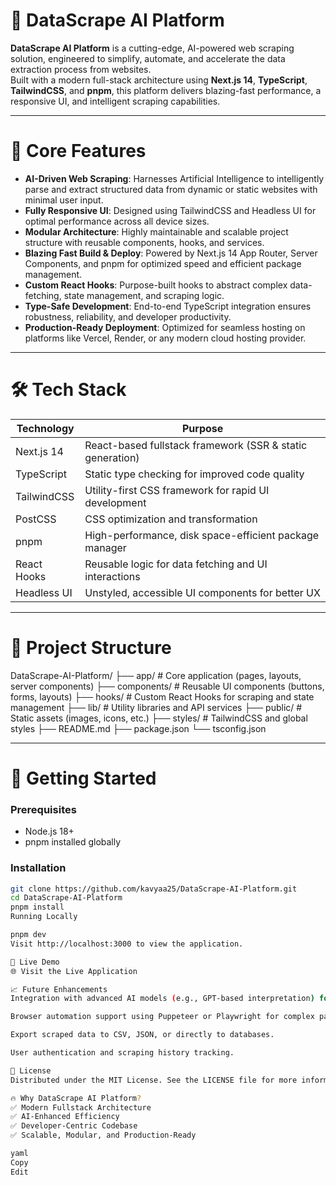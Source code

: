 # 🚀 DataScrape AI Platform

**DataScrape AI Platform** is a cutting-edge, AI-powered web scraping solution, engineered to simplify, automate, and accelerate the data extraction process from websites.  
Built with a modern full-stack architecture using **Next.js 14**, **TypeScript**, **TailwindCSS**, and **pnpm**, this platform delivers blazing-fast performance, a responsive UI, and intelligent scraping capabilities.

---

# 🧠 Core Features

- **AI-Driven Web Scraping**: Harnesses Artificial Intelligence to intelligently parse and extract structured data from dynamic or static websites with minimal user input.
- **Fully Responsive UI**: Designed using TailwindCSS and Headless UI for optimal performance across all device sizes.
- **Modular Architecture**: Highly maintainable and scalable project structure with reusable components, hooks, and services.
- **Blazing Fast Build & Deploy**: Powered by Next.js 14 App Router, Server Components, and pnpm for optimized speed and efficient package management.
- **Custom React Hooks**: Purpose-built hooks to abstract complex data-fetching, state management, and scraping logic.
- **Type-Safe Development**: End-to-end TypeScript integration ensures robustness, reliability, and developer productivity.
- **Production-Ready Deployment**: Optimized for seamless hosting on platforms like Vercel, Render, or any modern cloud hosting provider.

---

# 🛠️ Tech Stack

| Technology   | Purpose                                                    |
|--------------|-------------------------------------------------------------|
| Next.js 14   | React-based fullstack framework (SSR & static generation)   |
| TypeScript   | Static type checking for improved code quality              |
| TailwindCSS  | Utility-first CSS framework for rapid UI development        |
| PostCSS      | CSS optimization and transformation                        |
| pnpm         | High-performance, disk space-efficient package manager     |
| React Hooks  | Reusable logic for data fetching and UI interactions        |
| Headless UI  | Unstyled, accessible UI components for better UX            |

---

# 📂 Project Structure

DataScrape-AI-Platform/ ├── app/ # Core application (pages, layouts, server components) ├── components/ # Reusable UI components (buttons, forms, layouts) ├── hooks/ # Custom React Hooks for scraping and state management ├── lib/ # Utility libraries and API services ├── public/ # Static assets (images, icons, etc.) ├── styles/ # TailwindCSS and global styles ├── README.md ├── package.json └── tsconfig.json


---

# 🚀 Getting Started

### Prerequisites

- Node.js 18+
- pnpm installed globally

### Installation

```bash
git clone https://github.com/kavyaa25/DataScrape-AI-Platform.git
cd DataScrape-AI-Platform
pnpm install
Running Locally

pnpm dev
Visit http://localhost:3000 to view the application.

📸 Live Demo
🌐 Visit the Live Application

📈 Future Enhancements
Integration with advanced AI models (e.g., GPT-based interpretation) for smarter scraping.

Browser automation support using Puppeteer or Playwright for complex page scraping.

Export scraped data to CSV, JSON, or directly to databases.

User authentication and scraping history tracking.

📜 License
Distributed under the MIT License. See the LICENSE file for more information.

🔥 Why DataScrape AI Platform?
✅ Modern Fullstack Architecture
✅ AI-Enhanced Efficiency
✅ Developer-Centric Codebase
✅ Scalable, Modular, and Production-Ready

yaml
Copy
Edit
